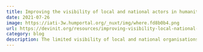 ```yaml
---
title: Improving the visibility of local and national actors in humanitarian aid data
date: 2021-07-26
image: https://iati-3w.humportal.org/_nuxt/img/where.fd8b0b4.png
url: https://devinit.org/resources/improving-visibility-local-national-actors-humanitarian-aid-data/
category: blog
description: The limited visibility of local and national organisations in humanitarian open aid data adds to the challenges of meeting and tracking the Grand Bargain commitment to provide more direct support to local and national actors. In support of the Grand Bargain transparency workstream and with funding from the Netherlands’ Ministry of Foreign Affairs, Development Initiatives (DI) explored the technical options for increasing the visibility of local and national actors in International Aid Transparency Initiative (IATI) data. This report highlights the technical methodology we pursued through our prototype tool development, key findings and recommendations for next steps.
---
```

